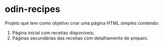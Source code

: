 # odin-recipes

Projeto que tem como objetivo criar uma página HTML simples contendo:
1. Página inicial com receitas disponíveis;
2. Páginas secundárias das receitas com detalhamento de preparo.
